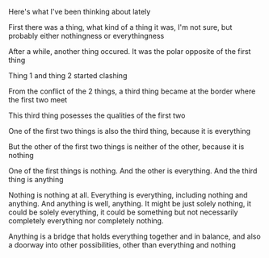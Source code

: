 Here's what I've been thinking about lately

First there was a thing, what kind of a thing it was, I'm not sure, but probably either nothingness or everythingness

After a while, another thing occured. It was the polar opposite of the first thing

Thing 1 and thing 2 started clashing

From the conflict of the 2 things, a third thing became at the border where the first two meet

This third thing posesses the qualities of the first two

One of the first two things is also the third thing, because it is everything

But the other of the first two things is neither of the other, because it is nothing

One of the first things is nothing. And the other is everything. And the third thing is anything

Nothing is nothing at all. Everything is everything, including nothing and anything. And anything is well, anything. It might be just solely nothing, it could be solely everything, it could be something but not necessarily completely everything nor completely nothing.

Anything is a bridge that holds everything  together and in balance, and also a doorway into other possibilities, other than everything and nothing